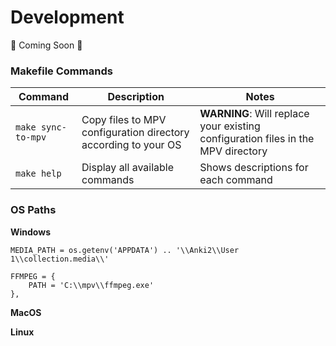 # Development

🚧 Coming Soon 🚧

### Makefile Commands

| Command            | Description                                                    | Notes                                                                            |
|--------------------|----------------------------------------------------------------|----------------------------------------------------------------------------------|
| `make sync-to-mpv` | Copy files to MPV configuration directory according to your OS | **WARNING**: Will replace your existing configuration files in the MPV directory |
| `make help`        | Display all available commands                                 | Shows descriptions for each command                                              |



### OS Paths
**Windows**
```
MEDIA_PATH = os.getenv('APPDATA') .. '\\Anki2\\User 1\\collection.media\\'
```

```
FFMPEG = {
    PATH = 'C:\\mpv\\ffmpeg.exe'
},
```

**MacOS**

**Linux**